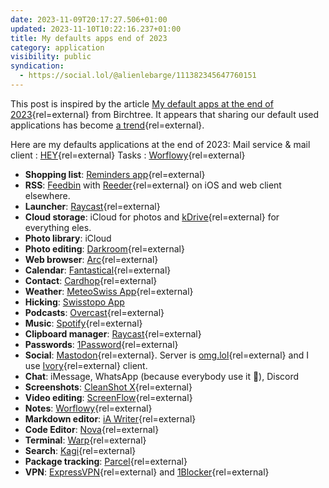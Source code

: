 ```yaml
---
date: 2023-11-09T20:17:27.506+01:00
updated: 2023-11-10T10:22:16.237+01:00
title: My defaults apps end of 2023
category: application
visibility: public
syndication:
  - https://social.lol/@alienlebarge/111382345647760151
---
```


This post is inspired by the article [My default apps at the end of 2023](https://birchtree.me/blog/my-default-apps-at-the-end-of-2023/){rel=external} from Birchtree. It appears that sharing our default used applications has become [a trend](https://defaults.rknight.me/){rel=external}.


Here are my defaults applications at the end of 2023:
Mail service & mail client
: [HEY](https://www.hey.com/){rel=external}
Tasks
: [Worflowy](https://workflowy.com/){rel=external}
- **Shopping list**: [Reminders app](https://apps.apple.com/us/app/reminders/id1108187841){rel=external}
- **RSS**: [Feedbin](https://feedbin.com/) with [Reeder](https://reederapp.com/){rel=external} on iOS and web client elsewhere.
- **Launcher**: [Raycast](https://www.raycast.com/){rel=external}
- **Cloud storage**: iCloud for photos and [kDrive](https://www.infomaniak.com/en/kdrive){rel=external} for everything eles.
- **Photo library**: iCloud
- **Photo editing**: [Darkroom](https://darkroom.co/){rel=external}
- **Web browser**: [Arc](https://arc.net/){rel=external}
- **Calendar**: [Fantastical](https://flexibits.com/fantastical){rel=external}
- **Contact**: [Cardhop](https://flexibits.com/cardhop){rel=external}
- **Weather**: [MeteoSwiss App](https://www.meteoswiss.admin.ch/services-and-publications/service/weather-and-climate-products/meteoswiss-app.html){rel=external}
- **Hicking**: [Swisstopo App](https://www.swisstopo.admin.ch/en/maps-data-online/maps-geodata-online/swisstopo-app.html)
- **Podcasts**: [Overcast](https://overcast.fm/){rel=external}
- **Music**: [Spotify](https://www.spotify.com){rel=external}
- **Clipboard manager**: [Raycast](https://www.raycast.com/){rel=external}
- **Passwords**: [1Password](https://1password.com/){rel=external}
- **Social**: [Mastodon](https://joinmastodon.org/?ref=alienlebarge.ch){rel=external}. Server is [omg.lol](https://home.omg.lol/){rel=external} and I use [Ivory](https://tapbots.com/ivory/){rel=external} client.
- **Chat**: iMessage, WhatsApp (because everybody use it 🤮), Discord
- **Screenshots**: [CleanShot X](https://cleanshot.com/){rel=external}
- **Video editing**: [ScreenFlow](https://www.telestream.net/screenflow/overview.htm){rel=external}
- **Notes**: [Worflowy](https://workflowy.com/){rel=external}
- **Markdown editor**: [iA Writer](https://ia.net/writer){rel=external}
- **Code Editor**: [Nova](https://nova.app/){rel=external}
- **Terminal**: [Warp](https://www.warp.dev/){rel=external}
- **Search**: [Kagi](https://kagi.com/){rel=external}
- **Package tracking**: [Parcel](https://parcelapp.net/){rel=external}
- **VPN**: [ExpressVPN](https://www.expressvpn.com/home/1){rel=external} and [1Blocker](https://1blocker.com/){rel=external}
